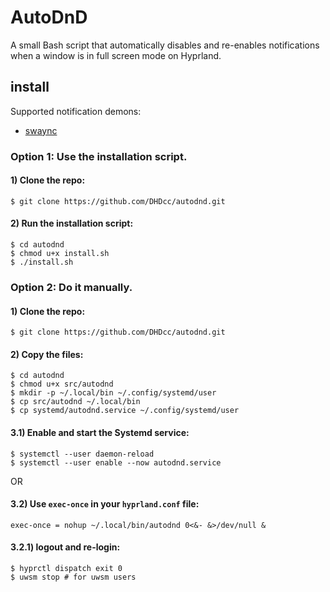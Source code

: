 # AutoDnD 

A small Bash script that automatically disables and re-enables notifications when a window is in full screen mode on Hyprland.

## install

Supported notification demons:

- [swaync](https://github.com/ErikReider/SwayNotificationCenter)

### Option 1: Use the installation script.

#### 1) Clone the repo:
```
$ git clone https://github.com/DHDcc/autodnd.git
```
#### 2) Run the installation script:
```
$ cd autodnd
$ chmod u+x install.sh
$ ./install.sh
```
### Option 2: Do it manually.


#### 1) Clone the repo:

```
$ git clone https://github.com/DHDcc/autodnd.git
```
#### 2) Copy the files:

```
$ cd autodnd
$ chmod u+x src/autodnd
$ mkdir -p ~/.local/bin ~/.config/systemd/user
$ cp src/autodnd ~/.local/bin
$ cp systemd/autodnd.service ~/.config/systemd/user
```

#### 3.1) Enable and start the Systemd service:

```
$ systemctl --user daemon-reload
$ systemctl --user enable --now autodnd.service
```
OR

#### 3.2) Use ```exec-once``` in your ```hyprland.conf``` file:

```
exec-once = nohup ~/.local/bin/autodnd 0<&- &>/dev/null &
```
#### 3.2.1) logout and re-login:

```
$ hyprctl dispatch exit 0
$ uwsm stop # for uwsm users
```


